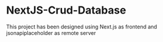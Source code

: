 # NextJS-Crud-Database
This project has been designed using Next.js as frontend and jsonapiplaceholder as remote server
